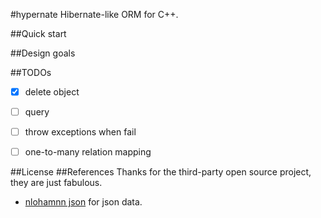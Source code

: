 #hypernate
Hibernate-like ORM for C++.

##Quick start

##Design goals

##TODOs
* [x] delete object
* [ ] query
* [ ] throw exceptions when fail
* [ ] one-to-many relation mapping


##License
##References
Thanks for the third-party open source project, they are just fabulous.

- [nlohamnn json](https://github.com/nlohmann/json) for json data.

